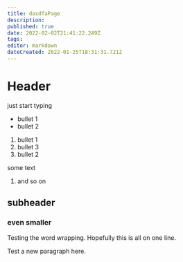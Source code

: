 ```yaml
---
title: dasdfaPage
description: 
published: true
date: 2022-02-02T21:41:22.249Z
tags: 
editor: markdown
dateCreated: 2022-01-25T18:31:31.721Z
---
```


# Header
just start typing

* bullet 1
* bullet 2

1. bullet 1
2. bullet 3
2. bullet 2

some text

1. and so on

## subheader

### even smaller

Testing the word wrapping.
Hopefully this is all on one line.

Test a new paragraph here.
